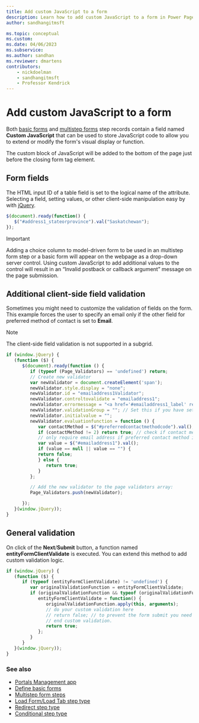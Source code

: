 ```yaml
---
title: Add custom JavaScript to a form
description: Learn how to add custom JavaScript to a form in Power Pages.
author: sandhangitmsft

ms.topic: conceptual
ms.custom: 
ms.date: 04/06/2023
ms.subservice: 
ms.author: sandhan
ms.reviewer: dmartens
contributors:
    - nickdoelman
    - sandhangitmsft
    - Professor Kendrick
---
```


# Add custom JavaScript to a form

Both [basic forms](basic-forms.md) and [multistep forms](multistep-form-properties.md) step records contain a field named **Custom JavaScript** that can be used to store JavaScript code to allow you to extend or modify the form's visual display or function.

The custom block of JavaScript will be added to the bottom of the page just before the closing form tag element.

## Form fields

The HTML input ID of a table field is set to the logical name of the attribute. Selecting a field, setting values, or other client-side manipulation easy by with [jQuery](https://jquery.com/).  

```JavaScript
$(document).ready(function() {
   $("#address1_stateorprovince").val("Saskatchewan");
});
```

> [!Important]
> Adding a choice column to model-driven form to be used in an multistep form step or a basic form will appear on the webpage as a drop-down server control. Using custom JavaScript to add additional values to the control will result in an “Invalid postback or callback argument” message on the page submission.

## Additional client-side field validation
Sometimes you might need to customize the validation of fields on the form. This example forces the user to specify an email only if the other field for preferred method of contact is set to **Email**.

> [!NOTE]
> The client-side field validation is not supported in a subgrid.

```JavaScript
if (window.jQuery) {
   (function ($) {
      $(document).ready(function () {
         if (typeof (Page_Validators) == 'undefined') return;
         // Create new validator
         var newValidator = document.createElement('span');
         newValidator.style.display = "none";
         newValidator.id = "emailaddress1Validator";
         newValidator.controltovalidate = "emailaddress1";
         newValidator.errormessage = "<a href='#emailaddress1_label' referencecontrolid='emailaddress1 ' onclick='javascript:scrollToAndFocus(\"emailaddress1 _label\",\" emailaddress1 \");return false;'>Email is a required field.</a>";
         newValidator.validationGroup = ""; // Set this if you have set ValidationGroup on the form
         newValidator.initialvalue = "";
         newValidator.evaluationfunction = function () {
            var contactMethod = $("#preferredcontactmethodcode").val();
            if (contactMethod != 2) return true; // check if contact method is not 'Email'.
            // only require email address if preferred contact method is email.
            var value = $("#emailaddress1").val();
            if (value == null || value == "") {
            return false;
            } else {
               return true;
            }
         };

         // Add the new validator to the page validators array:
         Page_Validators.push(newValidator);

      });
   }(window.jQuery));
}
```

## General validation

On click of the **Next**/**Submit** button, a function named **entityFormClientValidate** is executed. You can extend this method to add custom validation logic.

```JavaScript
if (window.jQuery) {
   (function ($) {
      if (typeof (entityFormClientValidate) != 'undefined') {
         var originalValidationFunction = entityFormClientValidate;
         if (originalValidationFunction && typeof (originalValidationFunction) == "function") {
            entityFormClientValidate = function() {
               originalValidationFunction.apply(this, arguments);
               // do your custom validation here
               // return false; // to prevent the form submit you need to return false
               // end custom validation.
               return true;
            };
         }
      }
   }(window.jQuery));
}
```

### See also

- [Portals Management app](portal-management-app.md)  
- [Define basic forms](basic-forms.md)  
- [Multistep form steps](multistep-form-steps.md)  
- [Load Form/Load Tab step type](load-form-step.md)  
- [Redirect step type](add-redirect-step.md)  
- [Conditional step type](add-conditional-step.md)

